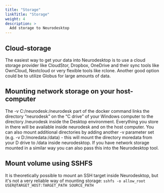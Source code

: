```yaml
---
title: "Storage"
linkTitle: "Storage"
weight: 4
description: >
  Add storage to Neurodesktop
---
```


## Cloud-storage
The easiest way to get your data into Neurodesktop is to use a cloud storage provider like CloudStor, Dropbox, OneDrive and their sync tools like OwnCloud, Nextcloud or very flexible tools like rclone. Another good option could be to utilize Globus for large amounts of data. 

## Mounting network storage on your host-computer
The -v C:/neurodesk:/neurodesk part of the docker command links the directory “neurodesk” on the “C drive” of your Windows computer to the directory /neurodesk inside the Desktop environment. Everything you store in there will be available inside neurodesk and on the host computer. You can also mount additional directories by adding another -v parameter set (e.g. -v D:/moredata:/data) - this will mount the directory moredata from your D drive to /data inside neurodesktop. If you have network storage mounted in a similar way you can also pass this into the Neurodesktop tool.

## Mount volume using SSHFS
It is theoretically possible to mount an SSH target inside Neurodesktop, but it's not a very reliable way of mounting storage:
`sshfs -o allow_root USER@TARGET_HOST:TARGET_PATH SOURCE_PATH`


